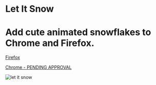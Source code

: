 # Let It Snow

# Add cute animated snowflakes to Chrome and Firefox.

[Firefox](https://addons.mozilla.org/en-US/firefox/addon/let-it-snow-addon/) 

[Chrome - PENDING APPROVAL]()

![let it snow](./assets/let-it-snow.gif)
